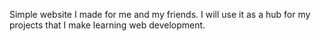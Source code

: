 Simple website I made for me and my friends. 
I will use it as a hub for my projects that I make learning web development.
